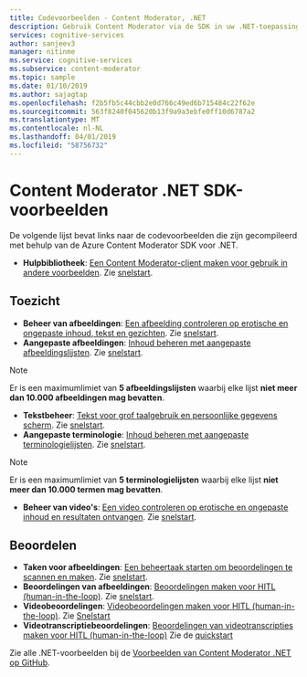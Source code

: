 ```yaml
---
title: Codevoorbeelden - Content Moderator, .NET
description: Gebruik Content Moderator via de SDK in uw .NET-toepassingen.
services: cognitive-services
author: sanjeev3
manager: nitinme
ms.service: cognitive-services
ms.subservice: content-moderator
ms.topic: sample
ms.date: 01/10/2019
ms.author: sajagtap
ms.openlocfilehash: f2b5fb5c44cbb2e0d766c49ed6b715484c22f62e
ms.sourcegitcommit: 563f8240f045620b13f9a9a3ebfe0ff10d6787a2
ms.translationtype: MT
ms.contentlocale: nl-NL
ms.lasthandoff: 04/01/2019
ms.locfileid: "58756732"
---
```

# <a name="content-moderator-net-sdk-samples"></a>Content Moderator .NET SDK-voorbeelden

De volgende lijst bevat links naar de codevoorbeelden die zijn gecompileerd met behulp van de Azure Content Moderator SDK voor .NET.

- **Hulpbibliotheek**: [Een Content Moderator-client maken voor gebruik in andere voorbeelden](https://github.com/Azure-Samples/cognitive-services-dotnet-sdk-samples/blob/master/ContentModerator/ModeratorHelper/Clients.cs). Zie [snelstart](content-moderator-helper-quickstart-dotnet.md).

## <a name="moderation"></a>Toezicht

- **Beheer van afbeeldingen**: [Een afbeelding controleren op erotische en ongepaste inhoud, tekst en gezichten](https://github.com/Azure-Samples/cognitive-services-dotnet-sdk-samples/blob/master/ContentModerator/ImageModeration/Program.cs). Zie [snelstart](image-moderation-quickstart-dotnet.md).
- **Aangepaste afbeeldingen**: [Inhoud beheren met aangepaste afbeeldingslijsten](https://github.com/Azure-Samples/cognitive-services-dotnet-sdk-samples/blob/master/ContentModerator/ImageListManagement/Program.cs). Zie [snelstart](image-lists-quickstart-dotnet.md).

> [!NOTE]
> Er is een maximumlimiet van **5 afbeeldingslijsten** waarbij elke lijst **niet meer dan 10.000 afbeeldingen mag bevatten**.
>

- **Tekstbeheer**: [Tekst voor grof taalgebruik en persoonlijke gegevens scherm](https://github.com/Azure-Samples/cognitive-services-dotnet-sdk-samples/blob/master/ContentModerator/TextModeration/Program.cs). Zie [snelstart](text-moderation-quickstart-dotnet.md).
- **Aangepaste terminologie**: [Inhoud beheren met aangepaste terminologielijsten](https://github.com/Azure-Samples/cognitive-services-dotnet-sdk-samples/blob/master/ContentModerator/TermListManagement/Program.cs). Zie [snelstart](term-lists-quickstart-dotnet.md).

> [!NOTE]
> Er is een maximumlimiet van **5 terminologielijsten** waarbij elke lijst **niet meer dan 10.000 termen mag bevatten**.
>

- **Beheer van video's**: [Een video controleren op erotische en ongepaste inhoud en resultaten ontvangen](https://github.com/Azure-Samples/cognitive-services-dotnet-sdk-samples/blob/master/ContentModerator/VideoModeration/Program.cs). Zie [snelstart](video-moderation-api.md).

## <a name="review"></a>Beoordelen

- **Taken voor afbeeldingen**: [Een beheertaak starten om beoordelingen te scannen en maken](https://github.com/Azure-Samples/cognitive-services-dotnet-sdk-samples/blob/master/ContentModerator/ImageJobs/Program.cs). Zie [snelstart](moderation-jobs-quickstart-dotnet.md).
- **Beoordelingen van afbeeldingen**: [Beoordelingen maken voor HITL (human-in-the-loop)](https://github.com/Azure-Samples/cognitive-services-dotnet-sdk-samples/blob/master/ContentModerator/ImageReviews/Program.cs). Zie [snelstart](moderation-reviews-quickstart-dotnet.md).
- **Videobeoordelingen**: [Videobeoordelingen maken voor HITL (human-in-the-loop)](https://github.com/Azure-Samples/cognitive-services-dotnet-sdk-samples/blob/master/ContentModerator/VideoReviews/Program.cs). Zie [Snelstart](video-reviews-quickstart-dotnet.md)
- **Videotranscriptiebeoordelingen**: [Beoordelingen van videotranscripties maken voor HITL (human-in-the-loop)](https://github.com/Azure-Samples/cognitive-services-dotnet-sdk-samples/blob/master/ContentModerator/VideoTranscriptReviews/Program.cs) Zie de [quickstart](video-reviews-quickstart-dotnet.md)

Zie alle .NET-voorbeelden bij de [Voorbeelden van Content Moderator .NET op GitHub](https://github.com/Azure-Samples/cognitive-services-dotnet-sdk-samples/tree/master/ContentModerator).
